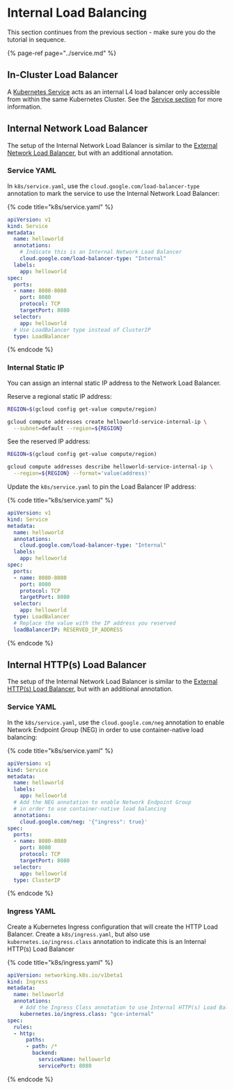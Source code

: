 # Internal Load Balancing

This section continues from the previous section - make sure you do the tutorial in sequence.

{% page-ref page="../service.md" %}

## In-Cluster Load Balancer

A [Kubernetes Service](../service.md#service) acts as an internal L4 load balancer only accessible from within the same Kubernetes Cluster. See the [Service section](../service.md#service) for more information.

## Internal Network Load Balancer

The setup of the Internal Network Load Balancer is similar to the [External Network Load Balancer](external-load-balancing.md#external-network-load-balancer), but with an additional annotation.

### Service YAML

In `k8s/service.yaml`, use the `cloud.google.com/load-balancer-type` annotation to mark the service to use the Internal Network Load Balancer:

{% code title="k8s/service.yaml" %}
```yaml
apiVersion: v1
kind: Service
metadata:
  name: helloworld
  annotations:
    # Indicate this is an Internal Network Load Balancer
    cloud.google.com/load-balancer-type: "Internal"
  labels:
    app: helloworld
spec:
  ports:
  - name: 8080-8080
    port: 8080
    protocol: TCP
    targetPort: 8080
  selector:
    app: helloworld
  # Use LoadBalancer type instead of ClusterIP
  type: LoadBalancer
```
{% endcode %}

### Internal Static IP

You can assign an internal static IP address to the Network Load Balancer.

Reserve a regional static IP address:

```bash
REGION=$(gcloud config get-value compute/region)

gcloud compute addresses create helloworld-service-internal-ip \
  --subnet=default --region=${REGION}
```

See the reserved IP address:

```bash
REGION=$(gcloud config get-value compute/region)

gcloud compute addresses describe helloworld-service-internal-ip \
  --region=${REGION} --format='value(address)'
```

Update the `k8s/service.yaml` to pin the Load Balancer IP address:

{% code title="k8s/service.yaml" %}
```yaml
apiVersion: v1
kind: Service
metadata:
  name: helloworld
  annotations:
    cloud.google.com/load-balancer-type: "Internal"
  labels:
    app: helloworld
spec:
  ports:
  - name: 8080-8080
    port: 8080
    protocol: TCP
    targetPort: 8080
  selector:
    app: helloworld
  type: LoadBalancer
  # Replace the value with the IP address you reserved
  loadBalancerIP: RESERVED_IP_ADDRESS
```
{% endcode %}

## Internal HTTP\(s\) Load Balancer

The setup of the Internal Network Load Balancer is similar to the [External HTTP\(s\) Load Balancer](external-load-balancing.md#external-http-load-balancer), but with an additional annotation.

### Service YAML

In the `k8s/service.yaml`, use the `cloud.google.com/neg` annotation to enable Network Endpoint Group \(NEG\) in order to use container-native load balancing:

{% code title="k8s/service.yaml" %}
```yaml
apiVersion: v1
kind: Service
metadata:
  name: helloworld
  labels:
    app: helloworld
  # Add the NEG annotation to enable Network Endpoint Group
  # in order to use container-native load balancing
  annotations:
    cloud.google.com/neg: '{"ingress": true}'
spec:
  ports:
  - name: 8080-8080
    port: 8080
    protocol: TCP
    targetPort: 8080
  selector:
    app: helloworld
  type: ClusterIP
```
{% endcode %}

### Ingress YAML

Create a Kubernetes Ingress configuration that will create the HTTP Load Balancer. Create a `k8s/ingress.yaml`, but also use `kubernetes.io/ingress.class` annotation to indicate this is an Internal HTTP\(s\) Load Balancer

{% code title="k8s/ingress.yaml" %}
```yaml
apiVersion: networking.k8s.io/v1beta1
kind: Ingress
metadata:
  name: helloworld
  annotations:
    # Add the Ingress Class annotation to use Internal HTTP(s) Load Balancer
    kubernetes.io/ingress.class: "gce-internal"
spec:
  rules:
  - http:
      paths:
      - path: /*
        backend:
          serviceName: helloworld
          servicePort: 8080
```
{% endcode %}
